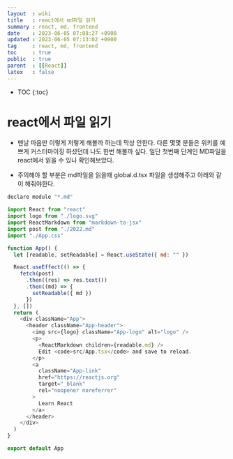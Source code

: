 ```yaml
---
layout  : wiki
title   : react에서 md파일 읽기 
summary : react, md, frontend 
date    : 2023-06-05 07:08:27 +0900
updated : 2023-06-05 07:13:02 +0900
tag     : react, md, frontend 
toc     : true
public  : true
parent  : [[React]] 
latex   : false
---
```

* TOC
{:toc}

# react에서 파일 읽기 
- 맨날 마음만 이렇게 저렇게 해볼까 하는데 막상 안한다. 다른 몇몇 분들은 위키를 예쁘게 커스터마이징 하셨던데 나도 한번 해볼까 싶다. 일단 첫번째 단계인 MD파일을 react에서 읽을 수 있나 확인해보았다.

- 주의해야 할 부분은 md파일을 읽을때 global.d.tsx 파일을 생성해주고 아래와 같이 해줘야한다.
```javascript
declare module "*.md"
```

```Javascript
import React from "react"
import logo from "./logo.svg"
import ReactMarkdown from "markdown-to-jsx"
import post from "./2022.md"
import "./App.css"

function App() {
  let [readable, setReadable] = React.useState({ md: "" })

  React.useEffect(() => {
    fetch(post)
      .then((res) => res.text())
      .then((md) => {
        setReadable({ md })
      })
  }, [])
  return (
    <div className="App">
      <header className="App-header">
        <img src={logo} className="App-logo" alt="logo" />
        <p>
          <ReactMarkdown children={readable.md} />
          Edit <code>src/App.tsx</code> and save to reload.
        </p>
        <a
          className="App-link"
          href="https://reactjs.org"
          target="_blank"
          rel="noopener noreferrer"
        >
          Learn React
        </a>
      </header>
    </div>
  )
}

export default App
```
